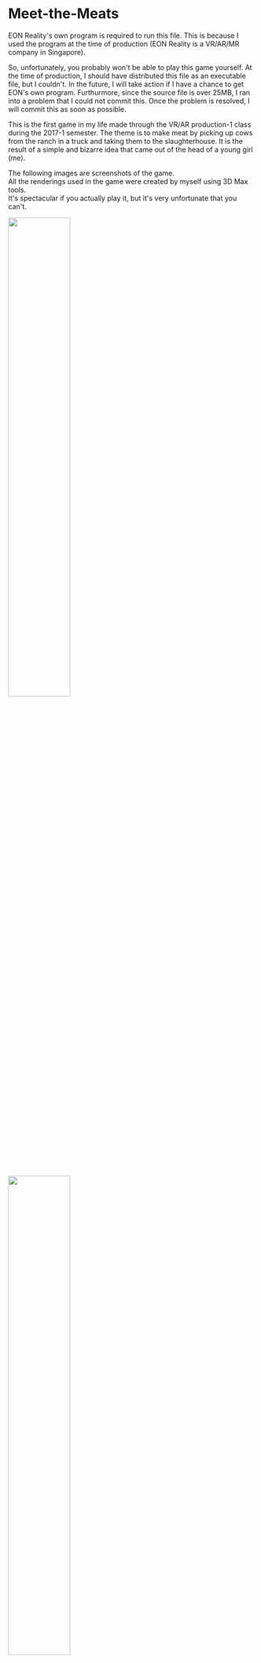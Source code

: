 # Meet-the-Meats
EON Reality's own program is required to run this file. This is because I used the program at the time of production (EON Reality is a VR/AR/MR company in Singapore).

So, unfortunately, you probably won't be able to play this game yourself. At the time of production, I should have distributed this file as an executable file, but I couldn't. In the future, I will take action if I have a chance to get EON's own program. Furthurmore, since the source file is over 25MB, I ran into a problem that I could not commit this. Once the problem is resolved, I will commit this as soon as possible.

This is the first game in my life made through the VR/AR production-1 class during the 2017-1 semester. The theme is to make meat by picking up cows from the ranch in a truck and taking them to the slaughterhouse. It is the result of a simple and bizarre idea that came out of the head of a young girl (me).

The following images are screenshots of the game. <br/>All the renderings used in the game were created by myself using 3D Max tools. <br/>It's spectacular if you actually play it, but it's very unfortunate that you can't.

<img src="https://user-images.githubusercontent.com/52367973/103364857-1c322c00-4b02-11eb-8029-0dd651037a7a.jpg" width="50%"></img>
<img src="https://user-images.githubusercontent.com/52367973/103365022-7632f180-4b02-11eb-91ca-39b01f0f3c19.jpg" width="50%"></img>
<img src="https://user-images.githubusercontent.com/52367973/103365027-78954b80-4b02-11eb-90ba-dc3a51799adc.jpg" width="50%"></img>
<img src="https://user-images.githubusercontent.com/52367973/103365038-7cc16900-4b02-11eb-828e-b362227b430e.jpg" width="50%"></img>
<img src="https://user-images.githubusercontent.com/52367973/103365040-7d59ff80-4b02-11eb-8c22-666780d6c59b.jpg" width="50%"></img>
<img src="https://user-images.githubusercontent.com/52367973/103365043-7f23c300-4b02-11eb-9bb7-ed5079ece0b9.jpg" width="50%"></img>
